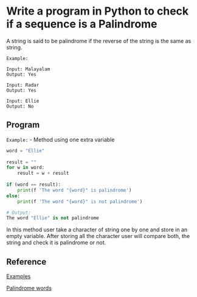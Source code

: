 # Write a program in Python to check if a sequence is a Palindrome

A string is said to be palindrome if the reverse of the string is the same as string.

`Example:`

```text
Input: Malayalam
Output: Yes

Input: Radar
Output: Yes

Input: Ellie
Output: No
```

## Program

`Example:` - Method using one extra variable

```python
word = "Ellie"
 
result = ""
for w in word:
    result = w + result
 
if (word == result):
    print(f 'The word "{word}" is palindrome')
else:
    print(f 'The word "{word}" is not palindrome')

# Output:
The word "Ellie" is not palindrome
```

In this method user take a character of string one by one and store in an empty variable. After storing all the character user will compare both, the string and check it is palindrome or not.

## Reference

[Examples](https://www.geeksforgeeks.org/python-program-check-string-palindrome-not/)

[Palindrome words](https://www.rd.com/list/palindromes-list/)
